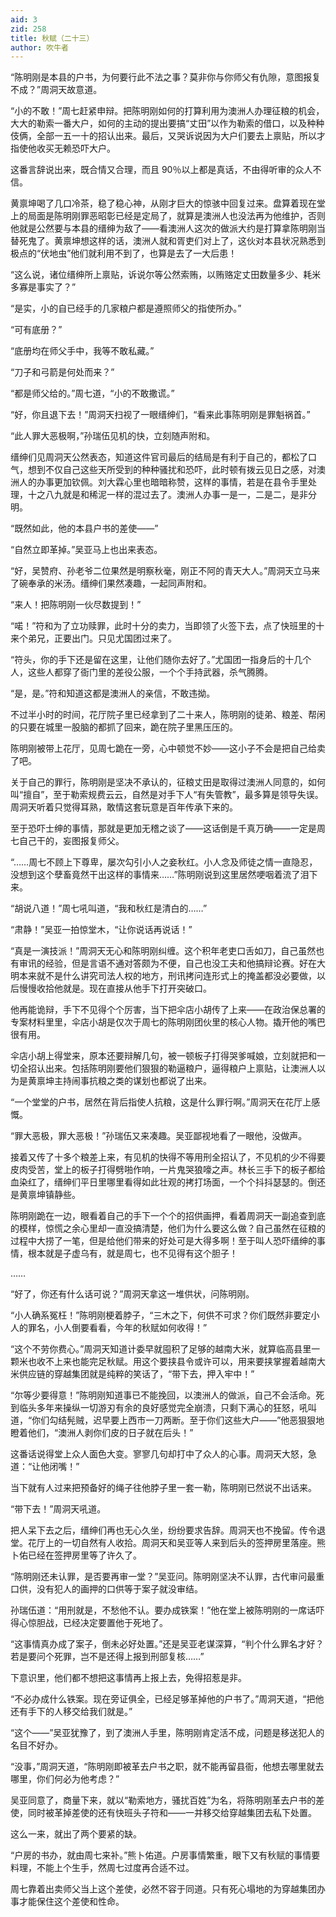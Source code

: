 ```yaml
---
aid: 3
zid: 258
title: 秋赋（二十三）
author: 吹牛者
---
```


“陈明刚是本县的户书，为何要行此不法之事？莫非你与你师父有仇隙，意图报复不成？”周洞天故意道。

“小的不敢！”周七赶紧申辩。把陈明刚如何的打算利用为澳洲人办理征粮的机会，大大的勒索一番大户，如何的主动的提出要搞“丈田”以作为勒索的借口，以及种种伎俩，全部一五一十的招认出来。最后，又哭诉说因为大户们要去上禀贴，所以才指使他收买无赖恐吓大户。

这番言辞说出来，既合情又合理，而且 90％以上都是真话，不由得听审的众人不信。

黄禀坤喝了几口冷茶，稳了稳心神，从刚才巨大的惊骇中回复过来。盘算着现在堂上的局面是陈明刚罪恶昭彰已经是定局了，就算是澳洲人也没法再为他维护，否则他就是公然要与本县的缙绅为敌了——看澳洲人这次的做派大约是打算拿陈明刚当替死鬼了。黄禀坤想这样的话，澳洲人就和胥吏们对上了，这伙对本县状况熟悉到极点的“伏地虫”他们就利用不到了，也算是去了一大后患！

“这么说，诸位缙绅所上禀贴，诉说尔等公然索贿，以贿赂定丈田数量多少、耗米多寡是事实了？”

“是实，小的自已经手的几家粮户都是遵照师父的指使所办。”

“可有底册？”

“底册均在师父手中，我等不敢私藏。”

“刀子和弓箭是何处而来？”

“都是师父给的。”周七道，“小的不敢撒谎。”

“好，你且退下去！”周洞天扫视了一眼缙绅们，“看来此事陈明刚是罪魁祸首。”

“此人罪大恶极啊，”孙瑞伍见机的快，立刻随声附和。

缙绅们见周洞天公然表态，知道这件官司最后的结局是有利于自己的，都松了口气，想到不仅自己这些天所受到的种种骚扰和恐吓，此时顿有拨云见日之感，对澳洲人的办事更加钦佩。刘大霖心里也暗暗称赞，这样的事情，若是在县令手里处理，十之八九就是和稀泥一样的混过去了。澳洲人办事一是一，二是二，是非分明。

“既然如此，他的本县户书的差使——”

“自然立即革掉。”吴亚马上也出来表态。

“好，吴赞府、孙老爷二位果然是明察秋毫，刚正不阿的青天大人。”周洞天立马来了碗奉承的米汤。缙绅们果然凑趣，一起同声附和。

“来人！把陈明刚一伙尽数提到！”

“喏！”符和为了立功赎罪，此时十分的卖力，当即领了火签下去，点了快班里的十来个弟兄，正要出门。只见尤国团过来了。

“符头，你的手下还是留在这里，让他们随你去好了。”尤国团一指身后的十几个人，这些人都穿了衙门里的差役公服，一个个手持武器，杀气腾腾。

“是，是。”符和知道这都是澳洲人的亲信，不敢违拗。

不过半小时的时间，花厅院子里已经拿到了二十来人，陈明刚的徒弟、粮差、帮闲的只要在城里一股脑的都抓了回来，跪在院子里黑压压的。

陈明刚被带上花厅，见周七跪在一旁，心中顿觉不妙——这小子不会是把自己给卖了吧。

关于自己的罪行，陈明刚是坚决不承认的，征粮丈田是取得过澳洲人同意的，如何叫“擅自”，至于勒索规费云云，自然是对手下人“有失管教”，最多算是领导失误。周洞天听着只觉得耳熟，敢情这套玩意是百年传承下来的。

至于恐吓士绅的事情，那就是更加无稽之谈了——这话倒是千真万确——一定是周七自己干的，妄图报复师父。

“……周七不顾上下尊卑，屡次勾引小人之妾秋红。小人念及师徒之情一直隐忍，没想到这个孽畜竟然干出这样的事情来……”陈明刚说到这里居然哽咽着流了泪下来。

“胡说八道！”周七吼叫道，“我和秋红是清白的……”

“肃静！”吴亚一拍惊堂木，“让你说话再说话！”

“真是一演技派！”周洞天无心和陈明刚纠缠。这个积年老吏口舌如刀，自己虽然也有审讯的经验，但是言语不通对答颇为不便，自己也没工夫和他搞辩论赛。好在大明本来就不是什么讲究司法人权的地方，刑讯拷问连形式上的掩盖都没必要做，以后慢慢收拾他就是。现在直接从他手下打开突破口。

他再能诡辩，手下不见得个个厉害，当下把伞店小胡传了上来——在政治保总署的专案材料里里，伞店小胡是仅次于周七的陈明刚团伙里的核心人物。撬开他的嘴巴很有用。

伞店小胡上得堂来，原本还要辩解几句，被一顿板子打得哭爹喊娘，立刻就把和一切全招认出来。包括陈明刚要他们狠狠的勒逼粮户，逼得粮户上禀贴，让澳洲人以为是黄禀坤主持闹事抗粮之类的谋划也都说了出来。

“一个堂堂的户书，居然在背后指使人抗粮，这是什么罪行啊。”周洞天在花厅上感慨。

“罪大恶极，罪大恶极！”孙瑞伍又来凑趣。吴亚鄙视地看了一眼他，没做声。

接着又传了十多个粮差上来，有见机的快得不等用刑全招认了，不见机的少不得要皮肉受苦，堂上的板子打得劈啪作响，一片鬼哭狼嚎之声。林长三手下的板子都给血染红了，缙绅们平日里哪里看得如此壮观的拷打场面，一个个抖抖瑟瑟的。倒还是黄禀坤镇静些。

陈明刚跪在一边，眼看着自己的手下一个个的招供画押，看着周洞天一副追查到底的模样，惊慌之余心里却一直没搞清楚，他们为什么要这么做？自己虽然在征粮的过程中大捞了一笔，但是给他们带来的好处可是大得多啊！至于叫人恐吓缙绅的事情，根本就是子虚乌有，就是周七，也不见得有这个胆子！

……

“好了，你还有什么话可说？”周洞天拿这一堆供状，问陈明刚。

“小人确系冤枉！”陈明刚梗着脖子，“三木之下，何供不可求？你们既然非要定小人的罪名，小人倒要看看，今年的秋赋如何收得！”

“这个不劳你费心。”周洞天知道计委早就囤积了足够的越南大米，就算临高县里一颗米也收不上来也能完足秋赋。用这个要挟县令或许可以，用来要挟掌握着越南大米供应链的穿越集团就是纯粹的笑话了，“带下去，押入牢中！”

“尔等少要得意！”陈明刚知道事已不能挽回，以澳洲人的做派，自己不会活命。死到临头多年来操纵一切游刃有余的良好感觉完全崩溃，只剩下满心的狂怒，吼叫道，“你们勾结髡贼，迟早要上西市一刀两断。至于你们这些大户——”他恶狠狠地瞪着他们，“澳洲人剥你们皮的日子就在后头！”

这番话说得堂上众人面色大变。寥寥几句却打中了众人的心事。周洞天大怒，急道：“让他闭嘴！”

当下就有人过来把预备好的绳子往他脖子里一套一勒，陈明刚已然说不出话来。

“带下去！”周洞天吼道。

把人呆下去之后，缙绅们再也无心久坐，纷纷要求告辞。周洞天也不挽留。传令退堂。花厅上的一切自然有人收拾。周洞天和吴亚等人来到后头的签押房里落座。熊卜佑已经在签押房里等了许久了。

“陈明刚还未认罪，是否要再审一堂？”吴亚问。陈明刚坚决不认罪，古代审问最重口供，没有犯人的画押的口供等于案子就没审结。

孙瑞伍道：“用刑就是，不愁他不认。要办成铁案！”他在堂上被陈明刚的一席话吓得心惊胆战，已经决定要置他于死地了。

“这事情真办成了案子，倒未必好处置。”还是吴亚老谋深算，“判个什么罪名才好？若是要问个死罪，岂不是还得上报到刑部复核……”

下意识里，他们都不想把这事情再上报上去，免得招惹是非。

“不必办成什么铁案。现在旁证俱全，已经足够革掉他的户书了。”周洞天道，“把他还有手下的人移交给我们就是。”

“这个——”吴亚犹豫了，到了澳洲人手里，陈明刚肯定活不成，问题是移送犯人的名目不好办。

“没事，”周洞天道，“陈明刚即被革去户书之职，就不能再留县衙，他想去哪里就去哪里，你们何必为他考虑？”

吴亚同意了，商量下来，就以“勒索地方，骚扰百姓”为名，将陈明刚革去户书的差使，同时被革掉差使的还有快班头子符和——一并移交给穿越集团去私下处置。

这么一来，就出了两个要紧的缺。

“户房的书办，就由周七来补。”熊卜佑道。户房事情繁重，眼下又有秋赋的事情要料理，不能上个生手，然周七过度再合适不过。

周七靠着出卖师父当上这个差使，必然不容于同道。只有死心塌地的为穿越集团办事才能保住这个差使和性命。

